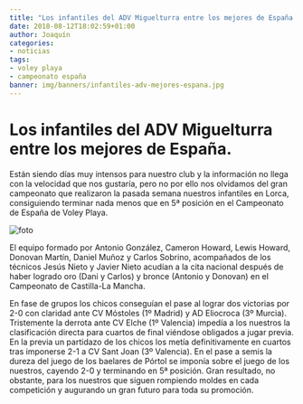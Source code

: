 ```yaml
---
title: "Los infantiles del ADV Miguelturra entre los mejores de España."
date: 2018-08-12T18:02:59+01:00
author: Joaquín
categories:
- noticias
tags:
- voley playa
- campeonato españa
banner: img/banners/infantiles-adv-mejores-espana.jpg
---
```


# Los infantiles del ADV Miguelturra entre los mejores de España.

Están siendo días muy intensos para nuestro club y la información no
llega con la velocidad que nos gustaría, pero no por ello nos
olvidamos del gran campeonato que realizaron la pasada semana nuestros
infantiles en Lorca, consiguiendo terminar nada menos que en 5ª
posición en el Campeonato de España de Voley Playa.

![foto](../../../../../img/banners/infantiles-adv-mejores-espana.jpg)

El equipo formado por Antonio González, Cameron Howard, Lewis Howard,
Donovan Martín, Daniel Muñoz y Carlos Sobrino, acompañados de los
técnicos Jesús Nieto y Javier Nieto acudían a la cita nacional después
de haber logrado oro (Dani y Carlos) y bronce (Antonio y Donovan) en
el Campeonato de Castilla-La Mancha.

En fase de grupos los chicos conseguían el pase al lograr dos
victorias por 2-0 con claridad ante CV Móstoles (1º Madrid) y AD
Eliocroca (3º Murcia). Tristemente la derrota ante CV Elche (1º
Valencia) impedía a los nuestros la clasificación directa para cuartos
de final viéndose obligados a jugar previa. En la previa un partidazo
de los chicos los metía definitivamente en cuartos tras imponerse 2-1
a CV Sant Joan (3º Valencia). En el pase a semis la dureza del juego
de los baelares de Pórtol se imponía sobre el juego de los nuestros,
cayendo 2-0 y terminando en 5ª posición. Gran resultado, no obstante,
para los nuestros que siguen rompiendo moldes en cada competición y
augurando un gran futuro para toda su promoción.
